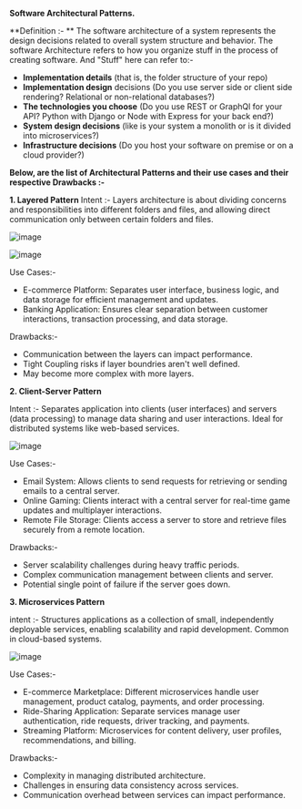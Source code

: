 **Software Architectural Patterns.**

**Definition :- ** The software architecture of a system represents the design decisions related to overall system structure and behavior.
The software Architecture refers to how you organize stuff in the process of creating software. And "Stuff" here can refer to:-

- **Implementation details** (that is, the folder structure of your repo)
- **Implementation design** decisions (Do you use server side or client side rendering? Relational or non-relational databases?)
- **The technologies you choose** (Do you use REST or GraphQl for your API? Python with Django or Node with Express for your        back end?)
- **System design decisions** (like is your system a monolith or is it divided into microservices?)
- **Infrastructure decisions** (Do you host your software on premise or on a cloud provider?)

**Below, are the list of Architectural Patterns and their use cases and their respective Drawbacks :-**

**1. Layered Pattern**
Intent :- Layers architecture is about dividing concerns and responsibilities into different folders and files, and allowing direct communication only between certain folders and files.

![image](https://github.com/ankitsoni05/RepositoryPatternPOC/assets/17673742/e58e50ea-5af9-4add-a71f-4da877853143)

![image](https://github.com/ankitsoni05/RepositoryPatternPOC/assets/17673742/1feffdb6-1832-4205-84e7-37e881cc861b)

Use Cases:- 

- E-commerce Platform: Separates user interface, business logic, and data storage for efficient management and updates.
- Banking Application: Ensures clear separation between customer interactions, transaction processing, and data storage.

Drawbacks:- 

- Communication between the layers can impact performance.
- Tight Coupling risks if layer boundries aren't well defined.
- May become more complex with more layers.

**2. Client-Server Pattern**

Intent :- Separates application into clients (user interfaces) and servers (data processing) to manage data sharing and user interactions. Ideal for distributed systems like web-based services.

![image](https://github.com/ankitsoni05/RepositoryPatternPOC/assets/17673742/81347107-e2cf-4bb9-a4c3-30041f93fdd0)

Use Cases:- 
- Email System: Allows clients to send requests for retrieving or sending emails to a central server.
- Online Gaming: Clients interact with a central server for real-time game updates and multiplayer interactions.
- Remote File Storage: Clients access a server to store and retrieve files securely from a remote location.

Drawbacks:- 
- Server scalability challenges during heavy traffic periods.
- Complex communication management between clients and server.
- Potential single point of failure if the server goes down.

**3. Microservices Pattern**

intent :- Structures applications as a collection of small, independently deployable services, enabling scalability and rapid development. Common in cloud-based systems.

![image](https://github.com/ankitsoni05/RepositoryPatternPOC/assets/17673742/c52b35db-3c37-4a5b-ae37-593a1c59f7e0)

Use Cases:- 
- E-commerce Marketplace: Different microservices handle user management, product catalog, payments, and order processing.
- Ride-Sharing Application: Separate services manage user authentication, ride requests, driver tracking, and payments.
- Streaming Platform: Microservices for content delivery, user profiles, recommendations, and billing.

Drawbacks:- 
- Complexity in managing distributed architecture.
- Challenges in ensuring data consistency across services.
- Communication overhead between services can impact performance.
